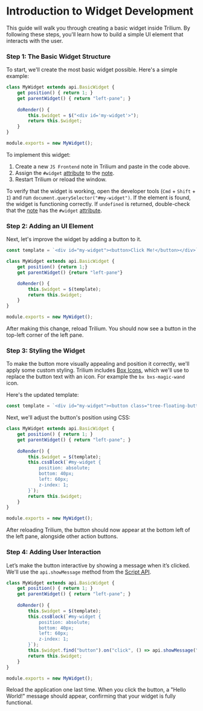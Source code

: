 # Introduction to Widget Development

This guide will walk you through creating a basic widget inside Trilium. By following these steps, you'll learn how to build a simple UI element that interacts with the user.

### Step 1: The Basic Widget Structure

To start, we'll create the most basic widget possible. 
Here's a simple example:

```js
class MyWidget extends api.BasicWidget {
    get position() { return 1; }
    get parentWidget() { return "left-pane"; }
    
    doRender() {
        this.$widget = $("<div id='my-widget'>");
        return this.$widget;
    }
}

module.exports = new MyWidget();
```

To implement this widget:

1. Create a new `JS Frontend` note in Trilium and paste in the code above.
2. Assign the `#widget` [attribute](attributes.md) to the [note](note.md).
3. Restart Trilium or reload the window.

To verify that the widget is working, open the developer tools (`Cmd` + `Shift` + `I`) and run `document.querySelector("#my-widget")`. If the element is found, the widget is functioning correctly. If `undefined` is returned, double-check that the [note](note.md) has the `#widget` [attribute](attributes.md).

### Step 2: Adding an UI Element

Next, let's improve the widget by adding a button to it.

```js
const template = `<div id="my-widget"><button>Click Me!</button></div>`;

class MyWidget extends api.BasicWidget {
    get position() {return 1;}
    get parentWidget() {return "left-pane"}

    doRender() {
        this.$widget = $(template);
        return this.$widget;
    }
}

module.exports = new MyWidget();
```

After making this change, reload Trilium. You should now see a button in the top-left corner of the left pane.

### Step 3: Styling the Widget

To make the button more visually appealing and position it correctly, we'll apply some custom styling. Trilium includes [Box Icons](https://boxicons.com), which we'll use to replace the button text with an icon.
For example the `bx bxs-magic-wand` icon.

Here's the updated template:

```js
const template = `<div id="my-widget"><button class="tree-floating-button bx bxs-magic-wand tree-settings-button"></button></div>`;
```

Next, we'll adjust the button's position using CSS:

```js
class MyWidget extends api.BasicWidget {
    get position() { return 1; }
    get parentWidget() { return "left-pane"; }
    
    doRender() {
        this.$widget = $(template);
        this.cssBlock(`#my-widget {
            position: absolute;
            bottom: 40px;
            left: 60px;
            z-index: 1;
        }`);
        return this.$widget;
    }
}

module.exports = new MyWidget();
```

After reloading Trilium, the button should now appear at the bottom left of the left pane, alongside other action buttons.

### Step 4: Adding User Interaction

Let’s make the button interactive by showing a message when it’s clicked. We'll use the `api.showMessage` method from the [Script API](script-api.md).

```js
class MyWidget extends api.BasicWidget {
    get position() { return 1; }
    get parentWidget() { return "left-pane"; }
    
    doRender() {
        this.$widget = $(template);
        this.cssBlock(`#my-widget {
            position: absolute;
            bottom: 40px;
            left: 60px;
            z-index: 1;
        }`);
        this.$widget.find("button").on("click", () => api.showMessage("Hello World!"));
        return this.$widget;
    }
}

module.exports = new MyWidget();
```

Reload the application one last time. When you click the button, a "Hello World!" message should appear, confirming that your widget is fully functional.
